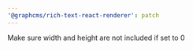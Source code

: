 ```yaml
---
'@graphcms/rich-text-react-renderer': patch
---
```


Make sure width and height are not included if set to 0
